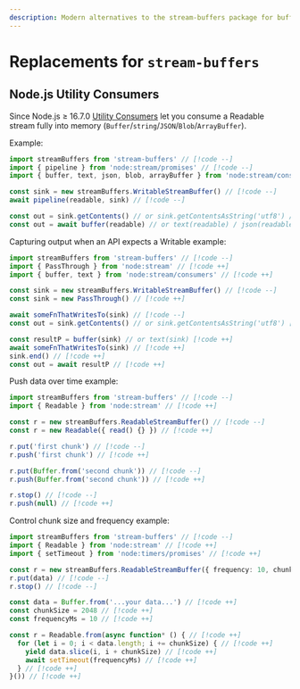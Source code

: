 ```yaml
---
description: Modern alternatives to the stream-buffers package for buffering and generating streams in Node.js
---
```


# Replacements for `stream-buffers`

## Node.js Utility Consumers

Since Node.js ≥ 16.7.0 [Utility Consumers](https://nodejs.org/api/webstreams.html#webstreams_utility_consumers) let you consume a Readable stream fully into memory (`Buffer`/`string`/`JSON`/`Blob`/`ArrayBuffer`).

Example:

```ts
import streamBuffers from 'stream-buffers' // [!code --]
import { pipeline } from 'node:stream/promises' // [!code --]
import { buffer, text, json, blob, arrayBuffer } from 'node:stream/consumers' // [!code ++]

const sink = new streamBuffers.WritableStreamBuffer() // [!code --]
await pipeline(readable, sink) // [!code --]

const out = sink.getContents() // or sink.getContentsAsString('utf8') / JSON.parse(sink.getContentsAsString('utf8')) / new Blob([sink.getContents()]) / sink.getContents().buffer.slice(...) [!code --]
const out = await buffer(readable) // or text(readable) / json(readable) / blob(readable) / arrayBuffer(readable) [!code ++]
```

Capturing output when an API expects a Writable example:

```ts
import streamBuffers from 'stream-buffers' // [!code --]
import { PassThrough } from 'node:stream' // [!code ++]
import { buffer, text } from 'node:stream/consumers' // [!code ++]

const sink = new streamBuffers.WritableStreamBuffer() // [!code --]
const sink = new PassThrough() // [!code ++]

await someFnThatWritesTo(sink) // [!code --]
const out = sink.getContents() // or sink.getContentsAsString('utf8') [!code --]

const resultP = buffer(sink) // or text(sink) [!code ++]
await someFnThatWritesTo(sink) // [!code ++]
sink.end() // [!code ++]
const out = await resultP // [!code ++]
```

Push data over time example:

```ts
import streamBuffers from 'stream-buffers' // [!code --]
import { Readable } from 'node:stream' // [!code ++]

const r = new streamBuffers.ReadableStreamBuffer() // [!code --]
const r = new Readable({ read() {} }) // [!code ++]

r.put('first chunk') // [!code --]
r.push('first chunk') // [!code ++]

r.put(Buffer.from('second chunk')) // [!code --]
r.push(Buffer.from('second chunk')) // [!code ++]

r.stop() // [!code --]
r.push(null) // [!code ++]
```

Control chunk size and frequency example:

```ts
import streamBuffers from 'stream-buffers' // [!code --]
import { Readable } from 'node:stream' // [!code ++]
import { setTimeout } from 'node:timers/promises' // [!code ++]

const r = new streamBuffers.ReadableStreamBuffer({ frequency: 10, chunkSize: 2048 }) // [!code --]
r.put(data) // [!code --]
r.stop() // [!code --]

const data = Buffer.from('...your data...') // [!code ++]
const chunkSize = 2048 // [!code ++]
const frequencyMs = 10 // [!code ++]

const r = Readable.from(async function* () { // [!code ++]
  for (let i = 0; i < data.length; i += chunkSize) { // [!code ++]
    yield data.slice(i, i + chunkSize) // [!code ++]
    await setTimeout(frequencyMs) // [!code ++]
  } // [!code ++]
}()) // [!code ++]
```